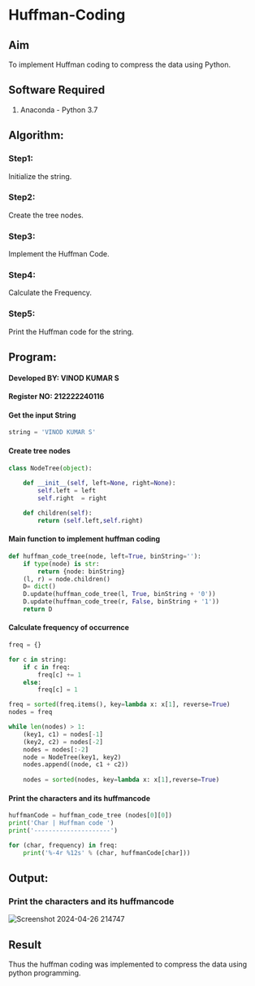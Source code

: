 # Huffman-Coding
## Aim
To implement Huffman coding to compress the data using Python.

## Software Required
1. Anaconda - Python 3.7

## Algorithm:
### Step1:
Initialize the string.


### Step2:
Create the tree nodes.

### Step3:
Implement the Huffman Code.

### Step4:
Calculate the Frequency.

### Step5:
Print the Huffman code for the string.

 
## Program:
#### Developed BY: VINOD KUMAR S
#### Register NO: 212222240116

#### Get the input String
``` Python
string = 'VINOD KUMAR S'
```
#### Create tree nodes
``` Python
class NodeTree(object):
    
    def __init__(self, left=None, right=None):
        self.left = left 
        self.right  = right

    def children(self):
        return (self.left,self.right)
```
#### Main function to implement huffman coding
``` Python
def huffman_code_tree(node, left=True, binString=''): 
    if type(node) is str:
        return {node: binString}
    (l, r) = node.children()
    D= dict()
    D.update(huffman_code_tree(l, True, binString + '0'))
    D.update(huffman_code_tree(r, False, binString + '1'))
    return D
```
#### Calculate frequency of occurrence
``` Python
freq = {}

for c in string:
    if c in freq:
        freq[c] += 1
    else:
        freq[c] = 1

freq = sorted(freq.items(), key=lambda x: x[1], reverse=True)
nodes = freq

while len(nodes) > 1:
    (key1, c1) = nodes[-1]
    (key2, c2) = nodes[-2]
    nodes = nodes[:-2]
    node = NodeTree(key1, key2)
    nodes.append((node, c1 + c2))
    
    nodes = sorted(nodes, key=lambda x: x[1],reverse=True)

```
#### Print the characters and its huffmancode
``` Python
huffmanCode = huffman_code_tree (nodes[0][0])
print('Char | Huffman code ')
print('---------------------')

for (char, frequency) in freq:
    print('%-4r %12s' % (char, huffmanCode[char]))

```
## Output:

### Print the characters and its huffmancode

![Screenshot 2024-04-26 214747](https://github.com/vinodkumar-s/HUFFMAN--CODING/assets/113497226/9c8a962f-aaf1-432c-88d6-4b1ff3c39caa)



## Result
Thus the huffman coding was implemented to compress the data using python programming.

